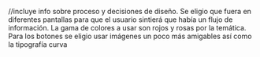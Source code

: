 //incluye info sobre proceso y decisiones de diseño.
Se eligio que fuera en diferentes pantallas para que el usuario sintierá que había un flujo de información.
La gama de colores a usar son rojos y rosas por la temática.
Para los botones se eligio usar imágenes un poco más amigables así como la tipografía curva
